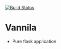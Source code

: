[![Build Status](https://travis-ci.com/jonathanmusila/Vannila.svg?branch=master)](https://travis-ci.com/jonathanmusila/Vannila)

# Vannila
- Pure flask application

